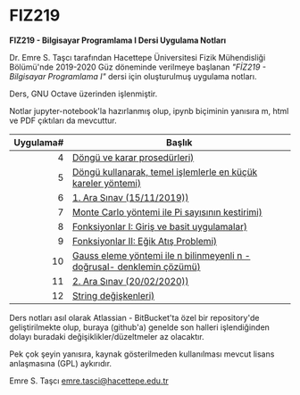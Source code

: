 # FIZ219
**FIZ219 - Bilgisayar Programlama I Dersi Uygulama Notları**

Dr. Emre S. Taşcı tarafından Hacettepe Üniversitesi Fizik Mühendisliği Bölümü'nde 2019-2020 Güz döneminde verilmeye başlanan _"FİZ219 - Bilgisayar Programlama I"_ dersi için oluşturulmuş uygulama notları.

Ders, GNU Octave üzerinden işlenmiştir.

Notlar jupyter-notebook'la hazırlanmış olup, ipynb biçiminin yanısıra m, html ve PDF çıktıları da mevcuttur.

Uygulama#|Başlık
---:|---
4|[Döngü ve karar prosedürleri)](FIZ219_EST_UygulamaNotlari_04_for_while_if.html)
5|[Döngü kullanarak, temel işlemlerle en küçük kareler yöntemi)](FIZ219_EST_UygulamaNotlari_05_En_kucuk_kareler.html)
6|[1. Ara Sınav (15/11/2019))](FIZ219_EST_UygulamaNotlari_06_AraSinav1.html)
7|[Monte Carlo yöntemi ile Pi sayısının kestirimi)](FIZ219_EST_UygulamaNotlari_07_Monte_Carlo_Yontemi_ile_Pi.html)
8|[Fonksiyonlar I: Giriş ve basit uygulamalar)](FIZ219_EST_UygulamaNotlari_08_Fonksiyonlar_Giris_ve_Basit_Uygulamalar.html)
9|[Fonksiyonlar II: Eğik Atış Problemi)](FIZ219_EST_UygulamaNotlari_09_Fonksiyonlar_Egik_Atis_Problemi.html)
10|[Gauss eleme yöntemi ile n bilinmeyenli n -doğrusal- denklemin çözümü)](FIZ219_EST_UygulamaNotlari_10_Gauss_Eleme_Yontemi_ile_nxn_Dogrusal_Denklem_Cozumu.html)
11|[2. Ara Sınav (20/02/2020))](FIZ219_EST_UygulamaNotlari_11_AraSinav2.html)
12|[String değişkenleri)](FIZ219_EST_UygulamaNotlari_12_String_Degiskenleri.html)

Ders notları asıl olarak Atlassian - BitBucket'ta özel bir repository'de geliştirilmekte olup, buraya (github'a) genelde son halleri işlendiğinden dolayı buradaki değişiklikler/düzeltmeler az olacaktır.

Pek çok şeyin yanısıra, kaynak gösterilmeden kullanılması mevcut lisans anlaşmasına (GPL) aykırıdır.

Emre S. Taşcı <emre.tasci@hacettepe.edu.tr>
